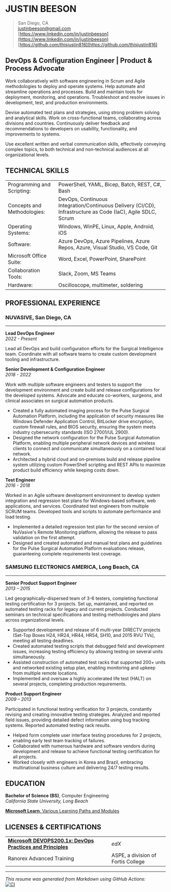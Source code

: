 # JUSTIN BEESON

> San Diego, CA  
> [justinbeeson@gmail.com](mailto:justinbeeson@gmail.com)  
> [https://www.linkedin.com/in/justinbeeson](https://www.linkedin.com/in/justinbeeson)  
> [https://github.com/thisjustin816](https://github.com/thisjustin816)  

## DevOps & Configuration Engineer | Product & Process Advocate

Work collaboratively with software engineering in Scrum and Agile methodologies to deploy and operate systems. Help automate and streamline operations and processes. Build and maintain tools for deployment, monitoring, and operations. Troubleshoot and resolve issues in development, test, and production environments.

Devise automated test plans and strategies, using strong problem solving and analytical skills. Work on cross-functional teams, collaborating across divisions and countries. Continuously deliver feedback and recommendations to developers on usability, functionality, and improvements to systems.

Use excellent written and verbal communication skills, effectively conveying complex topics, to both technical and non-technical audiences at all organizational levels.

## TECHNICAL SKILLS

|                             |                                                                                                               |
| :-------------------------- | :------------------------------------------------------------------------------------------------------------ |
| Programming and Scripting:  | PowerShell, YAML, Bicep, Batch, REST, C#, Bash                                                                |
| Concepts and Methodologies: | DevOps, Continuous Integration/Continuous Delivery (CI/CD), Infrastructure as Code (IaC), Agile SDLC, Scrum   |
| Operating Systems:          | Windows, WinPE, Linux, Apple, Android, iOS                                                                    |
| Software:                   | Azure DevOps, Azure Pipelines, Azure Repos, Azure, Visual Studio, VS Code, Git                                |
| Microsoft Office Suite:     | Word, Excel, PowerPoint, SharePoint                                                                           |
| Collaboration Tools:        | Slack, Zoom, MS Teams                                                                                         |
| Hardware:                   | Oscilloscope, multimeter, soldering                                                                           |

## PROFESSIONAL EXPERIENCE

### NUVASIVE, San Diego, CA

------

**Lead DevOps Engineer**  
_2022 - Present_

Lead all DevOps and build configuration efforts for the Surgical Intelligence team. Coordinate with all software teams to create custom development tooling and infrastructure.

**Senior Development & Configuration Engineer**  
_2018 - 2022_

Work with multiple software engineers and testers to support the development environment and create build and release configurations for the developed systems. Advocate and educate co-workers, surgeons, and clinical associates on surgical automation products.

- Created a fully automated imaging process for the Pulse Surgical Automation Platform, including the application of security measures like Windows Defender Application Control, BitLocker drive encryption, custom firewall rules, and BIOS security, ensuring the system meets industry cybersecurity standards (ISO 27001/UL 2900).
- Designed the network configuration for the Pulse Surgical Automation Platform, enabling multiple peripheral network devices and wireless clients to connect and communicate simultaneously on a contained local network.
- Architected a hybrid cloud and on-premises build and release pipeline system utilizing custom PowerShell scripting and REST APIs to maximize product build efficiency while keeping costs down.

**Test Engineer**  
_2016 - 2018_

Worked in an Agile software development environment to develop system integration and regression test plans for Windows-based software, web applications, and services. Coordinated test engineers from multiple SCRUM teams. Developed tools and scripts to automate performance and load testing.

- Implemented a detailed regression test plan for the second version of NuVasive's Remote Monitoring platform, allowing the release to pass validation on the first attempt.
- Designed and created automated and manual test plans and guidelines for the Pulse Surgical Automation Platform evaluations release, guaranteeing complete requirements test coverage.

### SAMSUNG ELECTRONICS AMERICA, Long Beach, CA

------

**Senior Product Support Engineer**  
_2013 – 2015_

Led geographically-dispersed team of 3-6 testers, completing functional testing certification for 3 projects. Set up, maintained, and reported on automated testing racks for legacy and current projects. Conducted seminars on technical specifications and testing methodologies and plans across organizational levels.

- Supported development and release of 6 multi-year DIRECTV projects (Set-Top Boxes H24, HR24, HR44, HR54, SH10, and 2015 RVU TVs), meeting all testing deadlines.
- Created automated testing scripts that debugged field and development issues, increasing testing efficiency by allowing testing on several units simultaneously.
- Assisted construction of automated test racks that supported 200+ units and networked existing setup plan, enabling monitoring and upkeep from multiple remote locations.
- Implemented and oversaw a highly accelerated life test (HALT) on several projects, completing production requirements.

**Product Support Engineer**  
_2009 – 2013_

Participated in functional testing verification for 3 projects, constantly revising and creating innovative testing strategies. Analyzed and reported field issues, providing detailed defect information using bug tracking systems. Reported automated testing rack results.

- Helped form complete user interface testing procedures for 2 projects, enabling early test team tracking of failures.
- Collaborated with numerous hardware and software vendors during development and release to achieve functional testing certification for all projects.
- Worked closely with engineers in Korea and Brazil, embracing multinational business culture and delivering 24/7 testing results.

## EDUCATION

**Bachelor of Science (BS)**, Computer Engineering  
_California State University, Long Beach_

[**Microsoft Learn**, Various Learning Paths and Modules](https://learn.microsoft.com/en-us/users/thisjustin816/transcript/dr5z9fkwwpnygjn)

## LICENSES & CERTIFICATIONS

|                                                                                                                                      |                                    |
| :----------------------------------------------------------------------------------------------------------------------------------- | :--------------------------------- |
| [**Microsoft DEVOPS200.1x: DevOps Practices and Principles**](https://courses.edx.org/certificates/e7db67e18d0548e382af531a132f4165) | _edX_                              |
| Ranorex Advanced Training                                                                                                            | ASPE, a division of Fortis College |

------

_This resume was generated from Markdown using GitHub Actions:_  
[![CI](https://github.com/thisjustin816/thisjustin816/actions/workflows/ci.yml/badge.svg)](https://github.com/thisjustin816/thisjustin816/actions/workflows/ci.yml)
